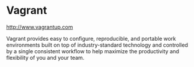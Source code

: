Vagrant
===

http://www.vagrantup.com

Vagrant provides easy to configure, reproducible,
and portable work environments built on top of
industry-standard technology and controlled by a
single consistent workflow to help maximize the
productivity and flexibility of you and your team.
